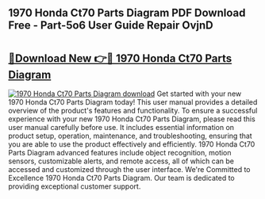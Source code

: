 ## 1970 Honda Ct70 Parts Diagram PDF Download Free - Part-5o6 User Guide Repair OvjnD

# <h2><a href="http://dfr6trx.blite.top/?on=1970+Honda+Ct70+Parts+Diagram">🔗Download New 👉🔴 1970 Honda Ct70 Parts Diagram</a></h2>

[![1970 Honda Ct70 Parts Diagram download](https://i.imgur.com/lujVjoI.png)](http://dfr6trx.blite.top/?on=1970+Honda+Ct70+Parts+Diagram)
Get started with your new 1970 Honda Ct70 Parts Diagram today! This user manual provides a detailed overview of the product's features and functionality. To ensure a successful experience with your new 1970 Honda Ct70 Parts Diagram, please read this user manual carefully before use. It includes essential information on product setup, operation, maintenance, and troubleshooting, ensuring that you are able to use the product effectively and efficiently. 1970 Honda Ct70 Parts Diagram advanced features include object recognition, motion sensors, customizable alerts, and remote access, all of which can be accessed and customized through the user interface. We're Committed to Excellence 1970 Honda Ct70 Parts Diagram. Our team is dedicated to providing exceptional customer support.
